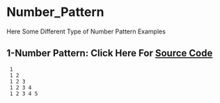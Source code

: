 # Number_Pattern
Here Some Different Type of Number Pattern Examples


## 1-Number Pattern:  Click Here For [Source Code]()
     1 
     1 2 
     1 2 3 
     1 2 3 4 
     1 2 3 4 5 
